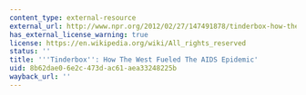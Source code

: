 ```yaml
---
content_type: external-resource
external_url: http://www.npr.org/2012/02/27/147491878/tinderbox-how-the-west-fueled-the-aids-epidemic
has_external_license_warning: true
license: https://en.wikipedia.org/wiki/All_rights_reserved
status: ''
title: '''Tinderbox'': How The West Fueled The AIDS Epidemic'
uid: 8b62dae0-6e2c-473d-ac61-aea33248225b
wayback_url: ''
---
```


